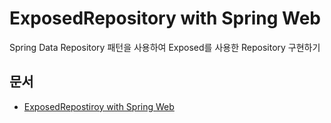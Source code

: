 # ExposedRepository with Spring Web

Spring Data Repository 패턴을 사용하여 Exposed를 사용한 Repository 구현하기

## 문서

* [ExposedRepostiroy with Spring Web](https://debop.notion.site/ExposedRepository-1c32744526b080208e5ee03b900d2c5e)

